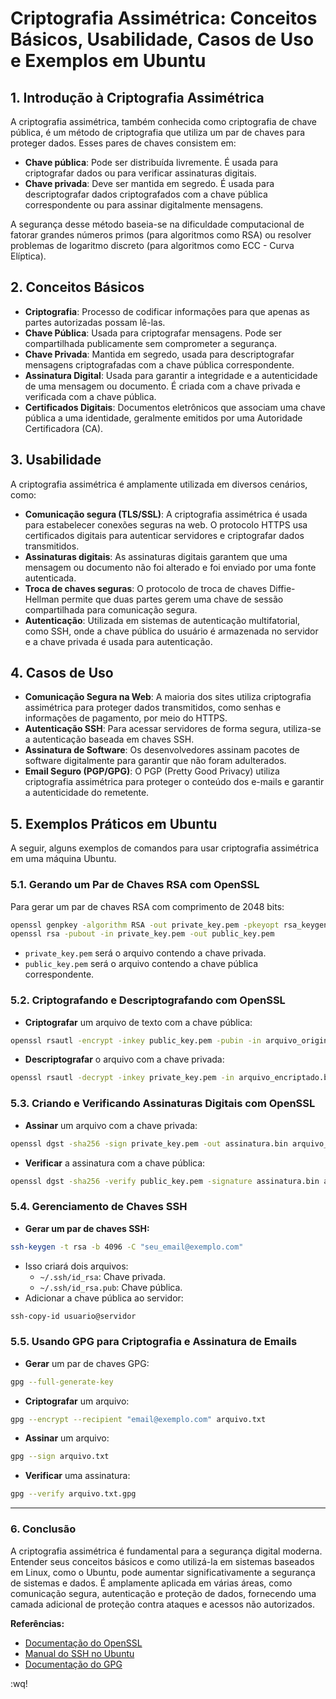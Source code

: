 # Criptografia Assimétrica: Conceitos Básicos, Usabilidade, Casos de Uso e Exemplos em Ubuntu

## 1. Introdução à Criptografia Assimétrica

A criptografia assimétrica, também conhecida como criptografia de chave pública, é um método de criptografia que utiliza um par de chaves para proteger dados. Esses pares de chaves consistem em:

- **Chave pública**: Pode ser distribuída livremente. É usada para criptografar dados ou para verificar assinaturas digitais.
- **Chave privada**: Deve ser mantida em segredo. É usada para descriptografar dados criptografados com a chave pública correspondente ou para assinar digitalmente mensagens.

A segurança desse método baseia-se na dificuldade computacional de fatorar grandes números primos (para algoritmos como RSA) ou resolver problemas de logaritmo discreto (para algoritmos como ECC - Curva Elíptica).

## 2. Conceitos Básicos

- **Criptografia**: Processo de codificar informações para que apenas as partes autorizadas possam lê-las.
- **Chave Pública**: Usada para criptografar mensagens. Pode ser compartilhada publicamente sem comprometer a segurança.
- **Chave Privada**: Mantida em segredo, usada para descriptografar mensagens criptografadas com a chave pública correspondente.
- **Assinatura Digital**: Usada para garantir a integridade e a autenticidade de uma mensagem ou documento. É criada com a chave privada e verificada com a chave pública.
- **Certificados Digitais**: Documentos eletrônicos que associam uma chave pública a uma identidade, geralmente emitidos por uma Autoridade Certificadora (CA).

## 3. Usabilidade

A criptografia assimétrica é amplamente utilizada em diversos cenários, como:

- **Comunicação segura (TLS/SSL)**: A criptografia assimétrica é usada para estabelecer conexões seguras na web. O protocolo HTTPS usa certificados digitais para autenticar servidores e criptografar dados transmitidos.
- **Assinaturas digitais**: As assinaturas digitais garantem que uma mensagem ou documento não foi alterado e foi enviado por uma fonte autenticada.
- **Troca de chaves seguras**: O protocolo de troca de chaves Diffie-Hellman permite que duas partes gerem uma chave de sessão compartilhada para comunicação segura.
- **Autenticação**: Utilizada em sistemas de autenticação multifatorial, como SSH, onde a chave pública do usuário é armazenada no servidor e a chave privada é usada para autenticação.

## 4. Casos de Uso

- **Comunicação Segura na Web**: A maioria dos sites utiliza criptografia assimétrica para proteger dados transmitidos, como senhas e informações de pagamento, por meio do HTTPS.
- **Autenticação SSH**: Para acessar servidores de forma segura, utiliza-se a autenticação baseada em chaves SSH.
- **Assinatura de Software**: Os desenvolvedores assinam pacotes de software digitalmente para garantir que não foram adulterados.
- **Email Seguro (PGP/GPG)**: O PGP (Pretty Good Privacy) utiliza criptografia assimétrica para proteger o conteúdo dos e-mails e garantir a autenticidade do remetente.

## 5. Exemplos Práticos em Ubuntu

A seguir, alguns exemplos de comandos para usar criptografia assimétrica em uma máquina Ubuntu.

### 5.1. Gerando um Par de Chaves RSA com OpenSSL

Para gerar um par de chaves RSA com comprimento de 2048 bits:

```bash
openssl genpkey -algorithm RSA -out private_key.pem -pkeyopt rsa_keygen_bits:2048
openssl rsa -pubout -in private_key.pem -out public_key.pem
```
- `private_key.pem` será o arquivo contendo a chave privada.
- `public_key.pem` será o arquivo contendo a chave pública correspondente.

### 5.2. Criptografando e Descriptografando com OpenSSL

- **Criptografar** um arquivo de texto com a chave pública:
```bash
openssl rsautl -encrypt -inkey public_key.pem -pubin -in arquivo_original.txt -out arquivo_encriptado.bin
```
- **Descriptografar** o arquivo com a chave privada:
```bash
openssl rsautl -decrypt -inkey private_key.pem -in arquivo_encriptado.bin -out arquivo_decriptado.txt
```

### 5.3. Criando e Verificando Assinaturas Digitais com OpenSSL

- **Assinar** um arquivo com a chave privada:
```bash
openssl dgst -sha256 -sign private_key.pem -out assinatura.bin arquivo_original.txt
```
- **Verificar**  a assinatura com a chave pública:
```bash
openssl dgst -sha256 -verify public_key.pem -signature assinatura.bin arquivo_original.txt
```

### 5.4. Gerenciamento de Chaves SSH

- **Gerar um par de chaves SSH:**

```bash
ssh-keygen -t rsa -b 4096 -C "seu_email@exemplo.com"
```

- Isso criará dois arquivos:
  - `~/.ssh/id_rsa`: Chave privada.
  - `~/.ssh/id_rsa.pub`: Chave pública.
- Adicionar a chave pública ao servidor:

```bash
ssh-copy-id usuario@servidor
```

### 5.5. Usando GPG para Criptografia e Assinatura de Emails

- **Gerar** um par de chaves GPG:

```bash
gpg --full-generate-key
```

- **Criptografar** um arquivo:

```bash
gpg --encrypt --recipient "email@exemplo.com" arquivo.txt
```

- **Assinar** um arquivo:

```bash
gpg --sign arquivo.txt
```

- **Verificar** uma assinatura:

```bash
gpg --verify arquivo.txt.gpg
```

<hr> 

### 6. Conclusão

A criptografia assimétrica é fundamental para a segurança digital moderna. 
Entender seus conceitos básicos e como utilizá-la em sistemas baseados em Linux, como o Ubuntu, pode aumentar significativamente a segurança de sistemas e dados. 
É amplamente aplicada em várias áreas, como comunicação segura, autenticação e proteção de dados, fornecendo uma camada adicional de proteção contra ataques e acessos não autorizados.

**Referências:**
- [Documentação do OpenSSL](https://www.openssl.org/docs/)
- [Manual do SSH no Ubuntu](https://manpages.ubuntu.com/manpages/bionic/en/man1/ssh.1.html)
- [Documentação do GPG](https://gnupg.org/documentation/)







:wq!
